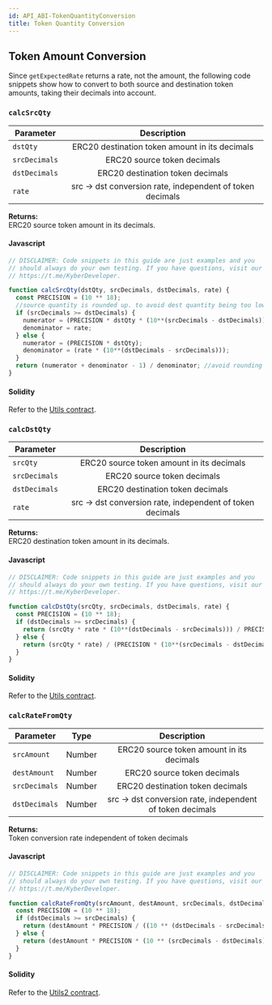 ```yaml
---
id: API_ABI-TokenQuantityConversion
title: Token Quantity Conversion
---
```

[//]: # (tagline)
## Token Amount Conversion
Since `getExpectedRate` returns a rate, not the amount, the following code snippets show how to convert to both source and destination token amounts, taking their decimals into account.

### `calcSrcQty`
| Parameter           | Description                          |
| ------------------- |:------------------------------------:|
| `dstQty`     | ERC20 destination token amount in its decimals |
| `srcDecimals`    | ERC20 source token decimals |
| `dstDecimals`  | ERC20 destination token decimals |
| `rate`  | src -> dst conversion rate, independent of token decimals |
**Returns:**<br>
ERC20 source token amount in its decimals.

#### Javascript
```js
// DISCLAIMER: Code snippets in this guide are just examples and you
// should always do your own testing. If you have questions, visit our
// https://t.me/KyberDeveloper.

function calcSrcQty(dstQty, srcDecimals, dstDecimals, rate) {
  const PRECISION = (10 ** 18);
  //source quantity is rounded up. to avoid dest quantity being too low.
  if (srcDecimals >= dstDecimals) {
    numerator = (PRECISION * dstQty * (10**(srcDecimals - dstDecimals)));
    denominator = rate;
  } else {
    numerator = (PRECISION * dstQty);
    denominator = (rate * (10**(dstDecimals - srcDecimals)));
  }
  return (numerator + denominator - 1) / denominator; //avoid rounding down errors
}
```

#### Solidity
Refer to the [Utils contract](https://github.com/KyberNetwork/smart-contracts/blob/master/contracts/Utils.sol#L47-L64).


### `calcDstQty`
| Parameter           | Description                          |
| ------------------- |:------------------------------------:|
| `srcQty`     |  ERC20 source token amount in its decimals |
| `srcDecimals`    | ERC20 source token decimals |
| `dstDecimals`  | ERC20 destination token decimals |
| `rate`  | src -> dst conversion rate, independent of token decimals |
**Returns:**<br>
ERC20 destination token amount in its decimals.

#### Javascript
```js
// DISCLAIMER: Code snippets in this guide are just examples and you
// should always do your own testing. If you have questions, visit our
// https://t.me/KyberDeveloper.

function calcDstQty(srcQty, srcDecimals, dstDecimals, rate) {
  const PRECISION = (10 ** 18);
  if (dstDecimals >= srcDecimals) {
    return (srcQty * rate * (10**(dstDecimals - srcDecimals))) / PRECISION;
  } else {
    return (srcQty * rate) / (PRECISION * (10**(srcDecimals - dstDecimals)));
  }
}
```

#### Solidity
Refer to the [Utils contract](https://github.com/KyberNetwork/smart-contracts/blob/master/contracts/Utils.sol#L34-L45).


### `calcRateFromQty`
| Parameter           | Type    | Description                                   |
| ------------------- |:-------:|:------------------------------------:|
| `srcAmount`     | Number | ERC20 source token amount in its decimals |
| `destAmount`    | Number | ERC20 source token decimals |
| `srcDecimals`  | Number | ERC20 destination token decimals |
| `dstDecimals`  | Number | src -> dst conversion rate, independent of token decimals |
**Returns:**<br>
Token conversion rate independent of token decimals

#### Javascript
```js
// DISCLAIMER: Code snippets in this guide are just examples and you
// should always do your own testing. If you have questions, visit our
// https://t.me/KyberDeveloper.

function calcRateFromQty(srcAmount, destAmount, srcDecimals, dstDecimals) {
  const PRECISION = (10 ** 18);
  if (dstDecimals >= srcDecimals) {
    return (destAmount * PRECISION / ((10 ** (dstDecimals - srcDecimals)) * srcAmount));
  } else {
    return (destAmount * PRECISION * (10 ** (srcDecimals - dstDecimals)) / srcAmount);
  }
}
```

#### Solidity
Refer to the [Utils2 contract](https://github.com/KyberNetwork/smart-contracts/blob/master/contracts/Utils2.sol#L36-L49).
